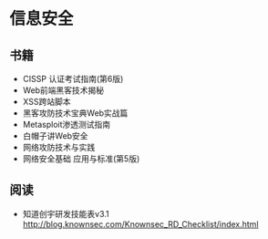 # 信息安全

## 书籍

- CISSP 认证考试指南(第6版)
- Web前端黑客技术揭秘
- XSS跨站脚本
- 黑客攻防技术宝典Web实战篇
- Metasploit渗透测试指南
- 白帽子讲Web安全
- 网络攻防技术与实践
- 网络安全基础 应用与标准(第5版)

## 阅读

- 知道创宇研发技能表v3.1 http://blog.knownsec.com/Knownsec_RD_Checklist/index.html
